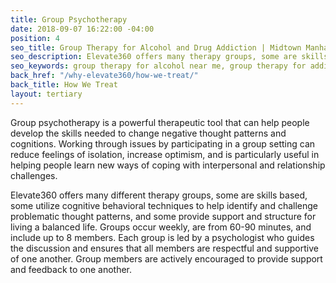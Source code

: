 ```yaml
---
title: Group Psychotherapy
date: 2018-09-07 16:22:00 -04:00
position: 4
seo_title: Group Therapy for Alcohol and Drug Addiction | Midtown Manhattan
seo_description: Elevate360 offers many therapy groups, some are skills based, some utilize cognitive behavioral techniques and others provide support for recovery. 
seo_keywords: group therapy for alcohol near me, group therapy for addiction near me, recovery groups near me
back_href: "/why-elevate360/how-we-treat/"
back_title: How We Treat
layout: tertiary
---
```


Group psychotherapy is a powerful therapeutic tool that can help people develop the skills needed to change negative thought patterns and cognitions.  Working through issues by participating in a group setting can reduce feelings of isolation, increase optimism, and is particularly useful in helping people learn new ways of coping with interpersonal and relationship challenges.

Elevate360 offers many different therapy groups, some are skills based, some utilize cognitive behavioral techniques to help identify and challenge problematic thought patterns, and some provide support and structure for living a balanced life.  Groups occur weekly, are from 60-90 minutes, and include up to 8 members.  Each group is led by a psychologist who guides the discussion and ensures that all members are respectful and supportive of one another. Group members are actively encouraged to provide support and feedback to one another.
